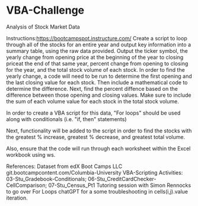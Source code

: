 # VBA-Challenge
Analysis of Stock Market Data

Instructions:https://bootcampspot.instructure.com/
Create a script to loop through all of the stocks for an entire year and output key information into a summary table, using the raw data provided.
Output the ticker symbol, the yearly change from opening price at the beginning of the year to closing priceat the end of that same year, percent change from opening to closing for the year, and the total stock volume of each stock.
  In order to find the yearly change, a code will need to be run to determine the first opening and the last closing value for each       stock. Then include a mathematical code to determine the difference.
  Next, find the percent diffence based on the difference between those opening and closing values.
  Make sure to include the sum of each volume value for each stock in the total stock volume.

In order to create a VBA script for this data, "For loops" should be used along with conditionals (i.e. "if, then" statements)

Next, functionality will be added to the script in order to find the stocks with the greatest % increase, greatest % decrease, and greatest total volume.

Also, ensure that the code will run through each worksheet within the Excel workbook using ws.

References:
Dataset from edX Boot Camps LLC
git.bootcampcontent.com/Columbia-University
    VBA-Scripting Activities: 03-Stu_Gradebook-Conditionals; 06-Stu_CreditCardChecker-CellComparison; 07-Stu_Census_Pt1
Tutoring session with Simon Rennocks to go over For Loops
chatGPT for a some troubleshooting in cells(i,j).value iteration. 

